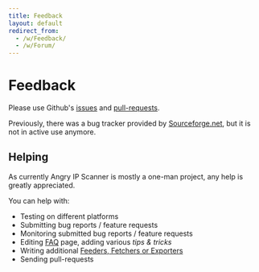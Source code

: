 ```yaml
---
title: Feedback
layout: default
redirect_from: 
  - /w/Feedback/
  - /w/Forum/
---
```


Feedback
========

Please use Github's [issues](https://github.com/angryziber/ipscan/issues)
and [pull-requests](https://github.com/angryziber/ipscan/pulls).

Previously, there was a bug tracker provided by [Sourceforge.net](http://sourceforge.net/projects/ipscan),
but it is not in active use anymore.

Helping
-------

As currently Angry IP Scanner is mostly a one-man project, any help is greatly appreciated.

You can help with:

* Testing on different platforms
* Submitting bug reports / feature requests
* Monitoring submitted bug reports / feature requests
* Editing [FAQ](/faq/) page, adding various _tips & tricks_
* Writing additional [Feeders, Fetchers or Exporters](/contribute/plugins.html)
* Sending pull-requests
